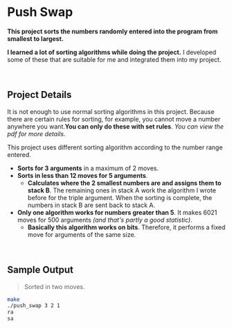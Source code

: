 # Push Swap

**This project sorts the numbers randomly entered into the program from smallest to largest.**

**I learned a lot of sorting algorithms while doing the project.** I developed some of these that are suitable for me and integrated them into my project.

<br>

## Project Details

It is not enough to use normal sorting algorithms in this project. Because there are certain rules for sorting, for example, you cannot move a number anywhere you want.**You can only do these with set rules**. *You can view the pdf for more details*.

This project uses different sorting algorithm according to the number range entered.
- **Sorts for 3 arguments** in a maximum of 2 moves.
- **Sorts in less than 12 moves for 5 arguments**.
    - **Calculates where the 2 smallest numbers are and assigns them to stack B**. The remaining ones in stack A work the algorithm I wrote before for the triple argument. When the sorting is complete, the numbers in stack B are sent back to stack A.
- **Only one algorithm works for numbers greater than 5**. It makes 6021 moves for 500 arguments *(and that's partly a good statistic)*.
    - **Basically this algorithm works on bits**. Therefore, it performs a fixed move for arguments of the same size.

<br>

## Sample Output
> Sorted in two moves.
```bash
make
./push_swap 3 2 1
ra
sa
```
